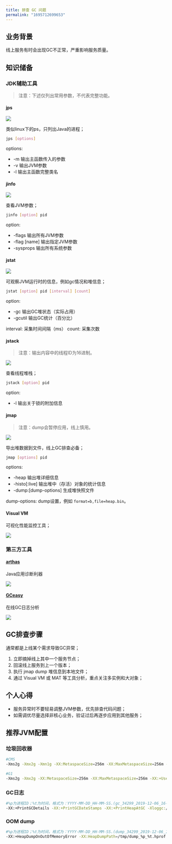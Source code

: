 ```yaml
---
title: 排查 GC 问题
permalink: "1695712699653"
---
```


## 业务背景

线上服务有时会出现GC不正常，严重影响服务质量。

## 知识储备

### JDK辅助工具

> 注意：下述仅列出常用参数，不代表完整功能。

#### jps

![](http://media.caojiantao.site:1024/blog/3F3412DB533D1536CDA5E80CF3A028FB.png)

类似linux下的ps，只列出Java的进程；

```bash
jps [options]
```

options:

- -m 输出主函数传入的参数
- -v 输出JVM参数
- -l 输出主函数完整类名


#### jinfo

![](http://media.caojiantao.site:1024/blog/0EE749D2CE710B6D2031B16B2EE2E6F0.png)

查看JVM参数；

```bash
jinfo [option] pid
```

option:

- -flags 输出所有JVM参数
- -flag [name] 输出指定JVM参数
- -sysprops 输出所有系统参数

#### jstat

![](http://media.caojiantao.site:1024/blog/9F3A7A243F67978CD10FB8B360D6ABB1.png)

可观察JVM运行时的信息，例如gc情况和堆信息；

```bash
jstat [option] pid [interval] [count]
```

option:

- -gc 输出GC堆状态（实际占用）
- -gcutil 输出GC统计（百分比）

interval: 采集时间间隔（ms）
count: 采集次数

#### jstack

> 注意：输出内容中的线程ID为16进制。

![](http://media.caojiantao.site:1024/blog/A46267E4B5ABAADD7F64C1C58607FACA.png)

查看线程堆栈；

```bash
jstack [option] pid
```

option:

- -l 输出关于锁的附加信息

#### jmap

> 注意：dump会暂停应用，线上慎用。

![](http://media.caojiantao.site:1024/blog/25996821B5CE84383B47F7B160529A13.png)

导出堆数据到文件，线上GC排查必备；

```bash
jmap [options] pid
```

options:

- -heap 输出堆详细信息
- -histo[:live] 输出堆中（存活）对象的统计信息
- -dump:[dump-options] 生成堆快照文件

dump-options: dump设置，例如 `format=b,file=heap.bin`。

#### Visual VM

可视化性能监控工具；

![](http://media.caojiantao.site:1024/blog/2688263F5E527393C3C6DD100660C230.jpeg)

### 第三方工具

#### [arthas](https://arthas.aliyun.com/zh-cn/)

Java应用诊断利器

![](http://media.caojiantao.site:1024/blog/A6EB71801EAF3EFBD77654E200D47DBA.png)

#### [GCeasy](https://gceasy.ycrash.cn/)

在线GC日志分析

![](http://media.caojiantao.site:1024/blog/C770214E9C56C9AD182B6DC25BEE6E8A.png)

## GC排查步骤

通常都是上线某个需求导致GC异常；

1. 立即摘掉线上其中一个服务节点；
2. 回滚线上服务到上一个版本；
3. 执行 jmap dump 堆信息到本地文件；
4. 通过 Visual VM 或 MAT 等工具分析，重点关注多实例和大对象；

## 个人心得

- 服务异常时不要轻易调整JVM参数，优先排查代码问题；
- 如需调优尽量选择非核心业务，验证过后再逐步应用到其他服务；

## 推荐JVM配置

### 垃圾回收器

```bash
#CMS
-Xms2g -Xmx2g -Xmn1g -XX:MetaspaceSize=256m -XX:MaxMetaspaceSize=256m -XX:+UseParNewGC -XX:+UseConcMarkSweepGC -XX:+UseCMSCompactAtFullCollection -XX:CMSInitiatingOccupancyFraction=80
 
#G1
-Xms2g -Xmx2g -XX:MetaspaceSize=256m -XX:MaxMetaspaceSize=256m -XX:+UseG1GC -XX:MaxGCPauseMillis=100
```

### GC日志

```bash
#%p为进程ID；%t为时间，格式为：YYYY-MM-DD_HH-MM-SS.(gc_34299_2019-12-06_16-43-26.log)
-XX:+PrintGCDetails -XX:+PrintGCDateStamps -XX:+PrintHeapAtGC -Xloggc:/tmp/gc_%p_%t.log
```

### OOM dump

```bash
#%p为进程ID；%t为时间，格式为：YYYY-MM-DD_HH-MM-SS.(dump_34299_2019-12-06_16-43-26.hprof)
-XX:+HeapDumpOnOutOfMemoryError -XX:HeapDumpPath=/tmp/dump_%p_%t.hprof
```
